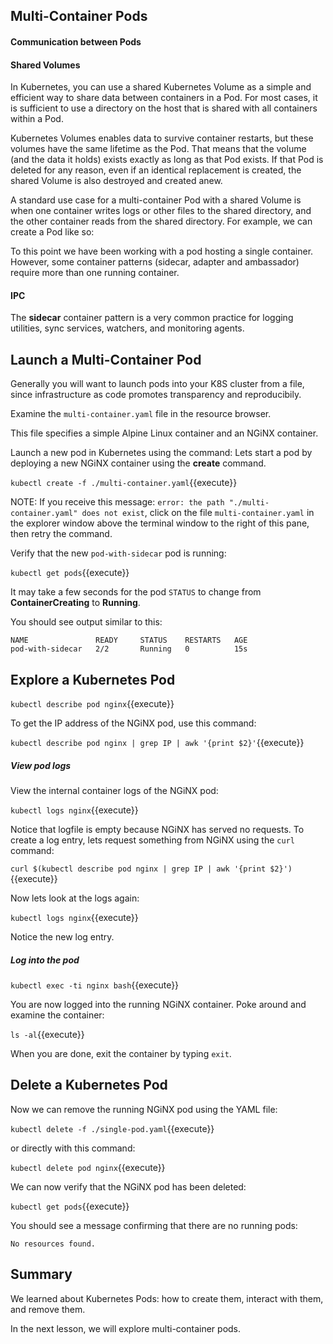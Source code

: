 ## Multi-Container Pods


#### Communication between Pods

#### Shared Volumes

In Kubernetes, you can use a shared Kubernetes Volume as a simple and efficient
way to share data between containers in a Pod. For most cases, it is sufficient
to use a directory on the host that is shared with all containers within a Pod.

Kubernetes Volumes enables data to survive container restarts, but these volumes have the same lifetime as the Pod. That means that the volume (and the data it holds) exists exactly as long as that Pod exists. If that Pod is deleted for any reason, even if an identical replacement is created, the shared Volume is also destroyed and created anew.

A standard use case for a multi-container Pod with a shared Volume is when one container writes logs or other files to the shared directory, and the other container reads from the shared directory. For example, we can create a Pod like so:

To this point we have been working with a pod hosting a single container.
However, some container patterns (sidecar, adapter and ambassador) require more than one running container.

#### IPC

The **sidecar** container pattern is a very common practice for logging utilities, sync services, watchers, and monitoring agents.

## Launch a Multi-Container Pod

Generally you will want to launch pods into your K8S cluster from a file, since
infrastructure as code promotes transparency and reproducibily.

Examine the `multi-container.yaml` file in the resource browser.

This file specifies a simple Alpine Linux container and an NGiNX container.

Launch a new pod in Kubernetes
using the command: Lets start a pod by deploying a new NGiNX container using the **create** command.

`kubectl create -f ./multi-container.yaml`{{execute}}

NOTE: If you receive this message: `error: the path "./multi-container.yaml" does not exist`, click
on the file `multi-container.yaml` in the explorer window above the terminal window
to the right of this pane, then retry the command.

Verify that the new `pod-with-sidecar` pod is running:

`kubectl get pods`{{execute}}

It may take a few seconds for the pod `STATUS` to change from **ContainerCreating** to **Running**.

You should see output similar to this:

```
NAME               READY     STATUS    RESTARTS   AGE
pod-with-sidecar   2/2       Running   0          15s
```

## Explore a Kubernetes Pod

`kubectl describe pod nginx`{{execute}}

To get the IP address of the NGiNX pod, use this command:

`kubectl describe pod nginx | grep IP | awk '{print $2}'`{{execute}}

##### View pod logs

View the internal container logs of the NGiNX pod:

`kubectl logs nginx`{{execute}}

Notice that logfile is empty because NGiNX has served no requests.
To create a log entry, lets request something from NGiNX using the `curl` command:

`curl $(kubectl describe pod nginx | grep IP | awk '{print $2}')`{{execute}}

Now lets look at the logs again:

`kubectl logs nginx`{{execute}}

Notice the new log entry.

##### Log into the pod

`kubectl exec -ti nginx bash`{{execute}}

You are now logged into the running NGiNX container. Poke around and examine the container:

`ls -al`{{execute}}

When you are done, exit the container by typing `exit`.

## Delete a Kubernetes Pod

Now we can remove the running NGiNX pod using the YAML file:

`kubectl delete -f ./single-pod.yaml`{{execute}}

or directly with this command:

`kubectl delete pod nginx`{{execute}}

We can now verify that the NGiNX pod has been deleted:

`kubectl get pods`{{execute}}

You should see a message confirming that there are no running pods:

```
No resources found.
```

## Summary

We learned about Kubernetes Pods: how to create them, interact with them, and remove them.

In the next lesson, we will explore multi-container pods.
